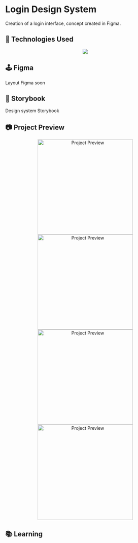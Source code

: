 # Login Design System
Creation of a login interface, concept created in Figma.




## :rocket: Technologies Used 
<div align="center">
  <a href="https://skillicons.dev">
    <img src="https://skillicons.dev/icons?i=react,typescript,figma,js,html,css,tailwind" />
  </a>
</div>


## 🕹️ Figma
Layout Figma soon



## 📕 Storybook
Design system Storybook


## 📷 Project Preview
<p align="center">
  <img src="" alt="Project Preview" height="300"/>
  <img src="" alt="Project Preview" height="300"/>
  <img src="" alt="Project Preview" height="300"/>
  <img src="" alt="Project Preview" height="300"/>
</p>
 
## 📚 Learning
